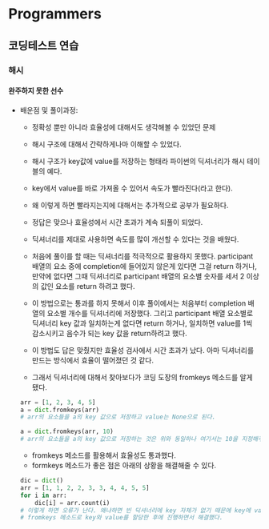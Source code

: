 # Programmers

## 코딩테스트 연습

### 해시

#### 완주하지 못한 선수

- 배운점 및 풀이과정:

  - 정확성 뿐만 아니라 효율성에 대해서도 생각해볼 수 있었던 문제
  - 해시 구조에 대해서 간략하게나마 이해할 수 있었다.
  - 해시 구조가 key값에 value를 저장하는 형태라 파이썬의 딕셔너리가 해시 테이블의 예다.
  - key에서 value를 바로 가져올 수 있어서 속도가 빨라진다(라고 한다).
  - 왜 이렇게 하면 빨라지는지에 대해서는 추가적으로 공부가 필요하다.

  

  - 정답은 맞으나 효율성에서 시간 초과가 계속 되풀이 되었다.
  - 딕셔너리를 제대로 사용하면 속도를 많이 개선할 수 있다는 것을 배웠다.
  - 처음에 풀이를 할 때는 딕셔너리를 적극적으로 활용하지 못했다. participant 배열의 요소 중에 completion에 들어있지 않은게 있다면 그걸 return 하거나, 만약에 없다면 그때 딕셔너리로 participant 배열의 요소별 숫자를 세서 2 이상의 값인 요소를 return 하려고 했다.
  - 이 방법으로는 통과를 하지 못해서 이후 풀이에서는 처음부터 completion 배열의 요소별 개수를 딕셔너리에 저장했다. 그리고 participant 배열 요소별로 딕셔너리 key 값과 일치하는게 없다면 return 하거나, 일치하면 value를 1씩 감소시키고 음수가 되는 key 값을 return하려고 했다.
  - 이 방법도 답은 맞췄지만 효율성 검사에서 시간 초과가 났다. 아마 딕셔너리를 만드는 방식에서 효율이 떨어졌던 것 같다.
  - 그래서 딕셔너리에 대해서 찾아보다가 코딩 도장의 fromkeys 메소드를 알게 됐다. 

  ```python
  arr = [1, 2, 3, 4, 5]
  a = dict.fromkeys(arr)
  # arr의 요소들을 a의 key 값으로 저장하고 value는 None으로 된다.
  
  a = dict.fromkeys(arr, 10)
  # arr의 요소들을 a의 key 값으로 저장하는 것은 위와 동일하나 여기서는 10을 지정해주면서 10은 value 값으로 저장되는 점이 다르다.
  ```

  - fromkeys 메소드를 활용해서 효율성도 통과했다.
  - formkeys 메소드가 좋은 점은 아래의 상황을 해결해줄 수 있다.

  ```python
  dic = dict()
  arr = [1, 1, 2, 2, 3, 3, 4, 4, 5, 5]
  for i in arr:
      dic[i] = arr.count(i)
  # 이렇게 하면 오류가 난다. 왜냐하면 빈 딕셔너리에 key 자체가 없기 때문에 key에 value를 할당할 수가 없다. 처음에 왜 이게 안되는지 바로 알지 못해서 헤맸다.
  # fromkeys 메소드로 key와 value를 할당한 후에 진행하면서 해결했다.
  ```

  

